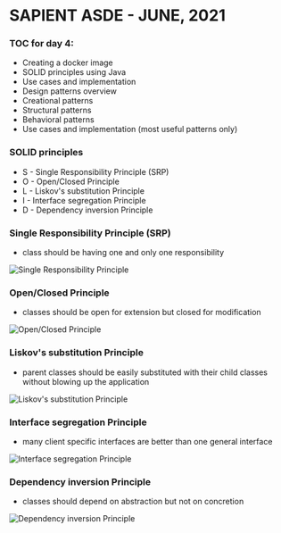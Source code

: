 # SAPIENT ASDE - JUNE, 2021

### TOC for day 4:

-   Creating a docker image
-   SOLID principles using Java
-   Use cases and implementation
-   Design patterns overview
-   Creational patterns
-   Structural patterns
-   Behavioral patterns
-   Use cases and implementation (most useful patterns only)

### SOLID principles

-   S - Single Responsibility Principle (SRP)
-   O - Open/Closed Principle
-   L - Liskov's substitution Principle
-   I - Interface segregation Principle
-   D - Dependency inversion Principle

### Single Responsibility Principle (SRP)

-   class should be having one and only one responsibility

![Single Responsibility Principle](https://miro.medium.com/max/4800/1*P3oONz9Da3Tc1w97fMV73Q.png 'Single Responsibility Principle')

### Open/Closed Principle

-   classes should be open for extension but closed for modification

![Open/Closed Principle](https://miro.medium.com/max/4800/1*0MtFBmm6L2WVM04qCJOZPQ.png 'Open/Closed Principle')

### Liskov's substitution Principle

-   parent classes should be easily substituted with their child classes without blowing up the application

![Liskov's substitution Principle](https://miro.medium.com/max/5200/1*yKk2XKJaCLNlDxQMx1r55Q.png "Liskov's substitution Principle")

### Interface segregation Principle

-   many client specific interfaces are better than one general interface

![Interface segregation Principle
](https://miro.medium.com/max/5200/1*2hmyR9L43Vm64MYxj4Y89w.png 'Interface segregation Principle
')

### Dependency inversion Principle

-   classes should depend on abstraction but not on concretion

![Dependency inversion Principle](https://miro.medium.com/max/5200/1*Qk8tDmjQlyvwKxNTfXIo0Q.png 'Dependency inversion Principle')
